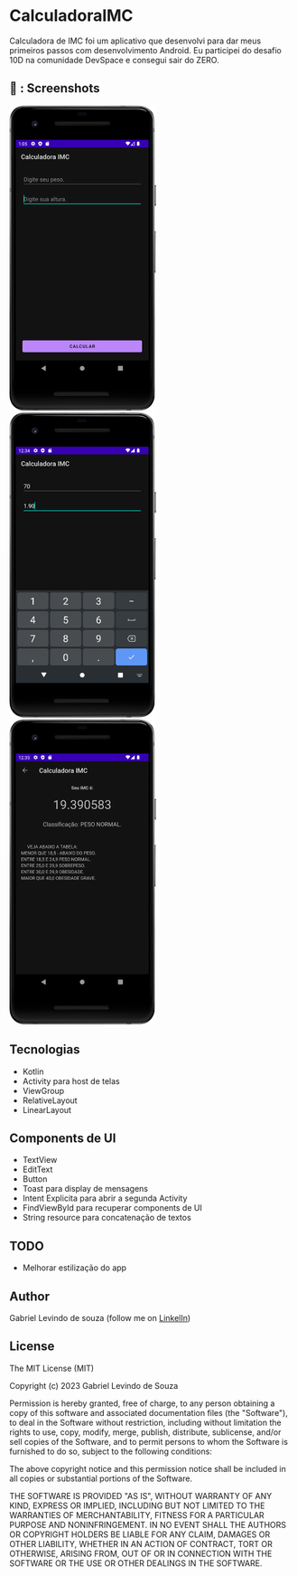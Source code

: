 # CalculadoraIMC

Calculadora de IMC foi um aplicativo que desenvolvi para dar meus primeiros passos com desenvolvimento Android. Eu participei do desafio 10D na comunidade DevSpace e consegui sair do ZERO.

## 📸 : Screenshots

<!-- You can add more screenshots here if you like -->
<img src= "/results/tela 1.png" width="260"> <img src= "/results/tela 2.png" width="260"> 
<img src= "/results/tela 3.png" width="260"> 



## Tecnologias
* Kotlin
* Activity para host de telas
* ViewGroup
* RelativeLayout
* LinearLayout


## Components de UI
* TextView
* EditText
* Button
* Toast para display de mensagens
* Intent Explicita para abrir a segunda Activity
* FindViewById para recuperar components de UI
* String resource para concatenação de textos


## TODO
* Melhorar estilização do app


## Author 

Gabriel Levindo de souza (follow me on [LinkelIn](linkedin.com/in/gabrielslevindo))


## License

The MIT License (MIT)

Copyright (c) 2023 Gabriel Levindo de Souza

Permission is hereby granted, free of charge, to any person obtaining a copy of
this software and associated documentation files (the "Software"), to deal in
the Software without restriction, including without limitation the rights to
use, copy, modify, merge, publish, distribute, sublicense, and/or sell copies of
the Software, and to permit persons to whom the Software is furnished to do so,
subject to the following conditions:

The above copyright notice and this permission notice shall be included in all
copies or substantial portions of the Software.

THE SOFTWARE IS PROVIDED "AS IS", WITHOUT WARRANTY OF ANY KIND, EXPRESS OR
IMPLIED, INCLUDING BUT NOT LIMITED TO THE WARRANTIES OF MERCHANTABILITY, FITNESS
FOR A PARTICULAR PURPOSE AND NONINFRINGEMENT. IN NO EVENT SHALL THE AUTHORS OR
COPYRIGHT HOLDERS BE LIABLE FOR ANY CLAIM, DAMAGES OR OTHER LIABILITY, WHETHER
IN AN ACTION OF CONTRACT, TORT OR OTHERWISE, ARISING FROM, OUT OF OR IN
CONNECTION WITH THE SOFTWARE OR THE USE OR OTHER DEALINGS IN THE SOFTWARE.
